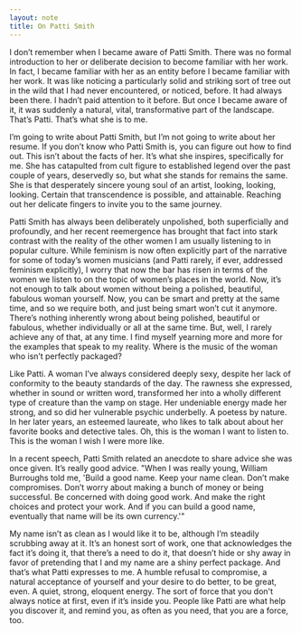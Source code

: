 ```yaml
---
layout: note
title: On Patti Smith
---
```


I don’t remember when I became aware of Patti Smith. There was no formal introduction to her or deliberate decision to become familiar with her work. In fact, I became familiar with her as an entity before I became familiar with her work. It was like noticing a particularly solid and striking sort of tree out in the wild that I had never encountered, or noticed, before. It had always been there. I hadn’t paid attention to it before. But once I became aware of it, it was suddenly a natural, vital, transformative part of the landscape. That’s Patti. That’s what she is to me.

I’m going to write about Patti Smith, but I’m not going to write about her resume. If you don’t know who Patti Smith is, you can figure out how to find out. This isn’t about the facts of her. It’s what she inspires, specifically for me. She has catapulted from cult figure to established legend over the past couple of years, deservedly so, but what she stands for remains the same. She is that desperately sincere young soul of an artist, looking, looking, looking. Certain that transcendence is possible, and attainable. Reaching out her delicate fingers to invite you to the same journey.

Patti Smith has always been deliberately unpolished, both superficially and profoundly, and her recent reemergence has brought that fact into stark contrast with the reality of the other women I am usually listening to in popular culture. While feminism is now often explicitly part of the narrative for some of today’s women musicians (and Patti rarely, if ever, addressed feminism explicitly), I worry that now the bar has risen in terms of the women we listen to on the topic of women’s places in the world. Now, it’s not enough to talk about women without being a polished, beautiful, fabulous woman yourself. Now, you can be smart and pretty at the same time, and so we require both, and just being smart won’t cut it anymore. There’s nothing inherently wrong about being polished, beautiful or fabulous, whether individually or all at the same time. But, well, I rarely achieve any of that, at any time. I find myself yearning more and more for the examples that speak to my reality. Where is the music of the woman who isn’t perfectly packaged?

Like Patti. A woman I’ve always considered deeply sexy, despite her lack of conformity to the beauty standards of the day. The rawness she expressed, whether in sound or written word, transformed her into a wholly different type of creature than the vamp on stage. Her undeniable energy made her strong, and so did her vulnerable psychic underbelly. A poetess by nature. In her later years, an esteemed laureate, who likes to talk about about her favorite books and detective tales. Oh, this is the woman I want to listen to. This is the woman I wish I were more like.

In a recent speech, Patti Smith related an anecdote to share advice she was once given. It’s really good advice. "When I was really young, William Burroughs told me, 'Build a good name. Keep your name clean. Don’t make compromises. Don’t worry about making a bunch of money or being successful. Be concerned with doing good work. And make the right choices and protect your work. And if you can build a good name, eventually that name will be its own currency.'"

My name isn’t as clean as I would like it to be, although I’m steadily scrubbing away at it. It’s an honest sort of work, one that acknowledges the fact it’s doing it, that there’s a need to do it, that doesn’t hide or shy away in favor of pretending that I and my name are a shiny perfect package. And that’s what Patti expresses to me. A humble refusal to compromise, a natural acceptance of yourself and your desire to do better, to be great, even. A quiet, strong, eloquent energy. The sort of force that you don't always notice at first, even if it’s inside you. People like Patti are what help you discover it, and remind you, as often as you need, that you are a force, too.
